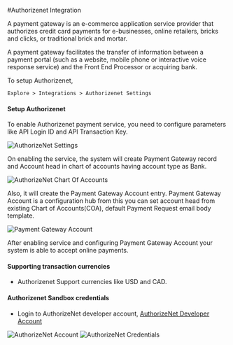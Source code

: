 <!-- add-breadcrumbs -->
#Authorizenet Integration

A payment gateway is an e-commerce application service provider that authorizes credit card payments for e-businesses, online retailers, bricks and clicks, or traditional brick and mortar.

A payment gateway facilitates the transfer of information between a payment portal (such as a website, mobile phone or interactive voice response service) and the Front End Processor or acquiring bank.

To setup Authorizenet, 

`Explore > Integrations > Authorizenet Settings`

#### Setup Authorizenet

To enable Authorizenet payment service, you need to configure parameters like API Login ID and API Transaction Key.

<img class="screenshot" alt="AuthorizeNet Settings" src="{{docs_base_url}}/assets/img/setup/integrations/authorizenet_settings.png">

On enabling the service, the system will create Payment Gateway record and Account head in chart of accounts having account type as Bank.

<img class="screenshot" alt="AuthorizeNet Chart Of Accounts" src="{{docs_base_url}}/assets/img/setup/integrations/authorizenet_coa.png">

Also, it will create the Payment Gateway Account entry. Payment Gateway Account is a configuration hub from this you can set account head from existing Chart of Accounts(COA), default Payment Request email body template.

<img class="screenshot" alt="Payment Gateway Account" src="{{docs_base_url}}/assets/img/setup/integrations/payment_gateway_account_authorizenet.png">

After enabling service and configuring Payment Gateway Account your system is able to accept online payments.

#### Supporting transaction currencies

- Authorizenet Support currencies like USD and CAD.

#### Authorizenet Sandbox credentials
- Login to AuthorizeNet developer account, <a href="https://sandbox.authorize.net/">AuthorizeNet Developer Account</a>


<img class="screenshot" alt="AuthorizeNet Account" src="{{docs_base_url}}/assets/img/setup/integrations/authorizenet_account.png">

<img class="screenshot" alt="AuthorizeNet Credentials" src="{{docs_base_url}}/assets/img/setup/integrations/authorizenet_credentials.png">